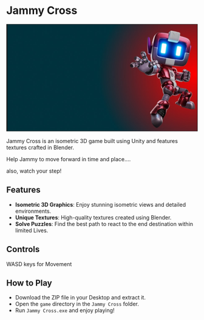 # Jammy Cross

![Jammy Cross Logo](https://github.com/San4568GH/Jammy-Cross/blob/main/jammymenu.jpg)

Jammy Cross is an isometric 3D game built using Unity and features textures crafted in Blender.

Help Jammy to move forward in time and place....

 also, watch your step!


## Features
- **Isometric 3D Graphics**: Enjoy stunning isometric views and detailed environments.
- **Unique Textures**: High-quality textures created using Blender.
- **Solve Puzzles**: Find the best path to react to the end destination within limited Lives.

## Controls
WASD keys for Movement

## How to Play
- Download the ZIP file in your Desktop and extract it.
- Open the `game` directory in the `Jammy Cross` folder.
- Run `Jammy Cross.exe` and enjoy playing!

